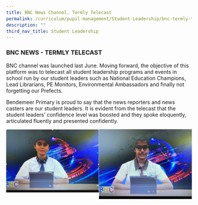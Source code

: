 ```yaml
---
title: BNC News Channel, Termly Telecast
permalink: /curriculum/pupil-management/Student-Leadership/bnc-termly-telecast
description: ""
third_nav_title: Student Leadership
---
```

### BNC NEWS - TERMLY TELECAST

BNC channel was launched last June. Moving forward, the objective of this platform was to telecast all student leadership programs and events in school run by our student leaders such as National Education Champions, Lead Librarians, PE Monitors, Environmental Ambassadors and finally not forgetting our Prefects. 

Bendemeer Primary is proud to say that the news reporters and news casters are our student leaders. It is evident from the telecast that the student leaders’ confidence level was boosted and they spoke eloquently, articulated fluently and presented confidently.

  
<img src="/images/bnc1.jpg"
		 align="left"
		 style="width:50%"/>
		 
<img src="/images/bnc2.jpg"
		 align="right"
		 style="width:50%"/>